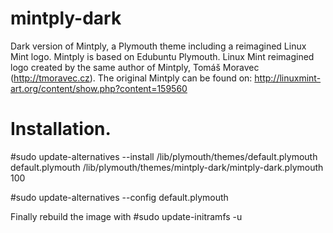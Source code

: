 mintply-dark
============

Dark version of Mintply, a Plymouth theme including a reimagined Linux Mint logo.
Mintply is based on Edubuntu Plymouth. 
Linux Mint reimagined logo created by the same author of Mintply, Tomáš Moravec (http://tmoravec.cz).
The original Mintply can be found on: http://linuxmint-art.org/content/show.php?content=159560

Installation.
============

#sudo update-alternatives --install /lib/plymouth/themes/default.plymouth default.plymouth /lib/plymouth/themes/mintply-dark/mintply-dark.plymouth 100

#sudo update-alternatives --config default.plymouth

Finally rebuild the image with
#sudo update-initramfs -u
